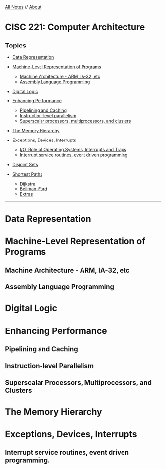 
<style>
h1 a {
  display: none;
}
</style>

[All Notes](http://karishmadaga.com/course-notes) // [About](http://karishmadaga.com)
# CISC 221: Computer Architecture


## Topics

* [Data Representation](#data-rep)
* [Machine-Level Representation of Programs](#machine-level-rep)
  * [Machine Architecture - ARM, IA-32, etc](#machine-arch)
  * [Assembly Language Programming](#assembly)
* [Digital Logic](#digital-logic)
* [Enhancing Performance](#enh-perf)
  * [Pipelining and Caching](#pipelining)
  * [Instruction-level parallelism](#parallelism)
  * [Superscalar processors, multiprocessors, and clusters](#processors)
* [The Memory Hierarchy](#memory-hierarchy)
* [Exceptions, Devices, Interrupts](#excep-dev-interr)
  * [I/O, Role of Operating Systems, Interrupts and Traps](#i-o)
  * [Interrupt service routines, event driven programming](#event-driven-pro)

* [Disjoint Sets](#disjoin-sets)
* [Shortest Paths](#shortest-paths)
  * [Dijkstra](#dijkstra)
  * [Bellman-Ford](#bell-ford)
  * [Extras](#extra-paths)

<hr>
<h1 id="#data-rep">Data Representation</h1>

<h1 id="#machine-level-rep">Machine-Level Representation of Programs</h1>

<h2 id="#machine-arch">Machine Architecture - ARM, IA-32, etc</h2>

<h2 id="#assembly">Assembly Language Programming</h2>

<h1 id="#digital-logic">Digital Logic</h1>
<h1 id="#enh-perf">Enhancing Performance</h1>
<h2 id="#pipelining">Pipelining and Caching</h2>
<h2 id="#parallelism">Instruction-level Parallelism</h2>
<h2 id="#processors">Superscalar Processors, Multiprocessors, and Clusters</h2>

<h1 id="#memory-hierarchy">The Memory Hierarchy</h1>
<h1 id="#excep-dev-interr">Exceptions, Devices, Interrupts</h1>
<h2 id="#event-driven-pro">Interrupt service routines, event driven programming.</h2>
